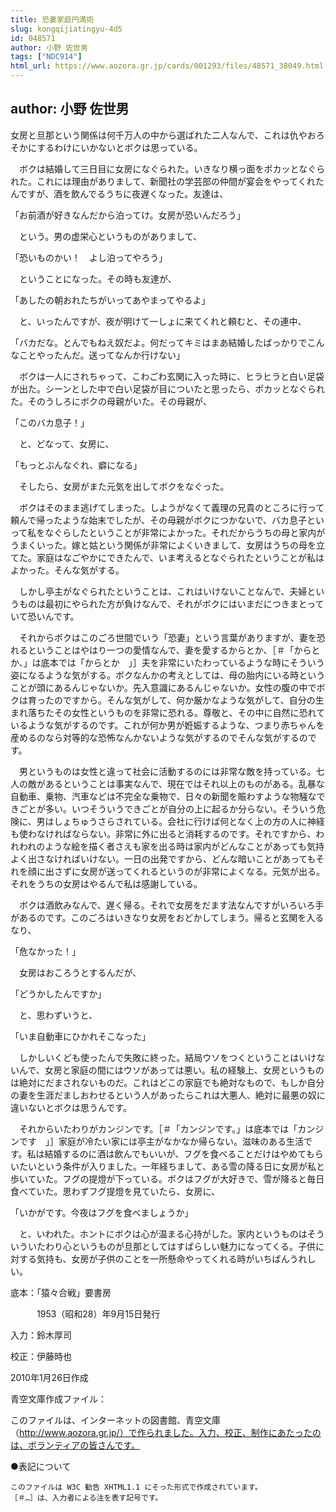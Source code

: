 ```yaml
---
title: 恐妻家庭円満術
slug: kongqijiatingyu-4d5
id: 048571
author: 小野 佐世男
tags: ["NDC914"]
html_url: https://www.aozora.gr.jp/cards/001293/files/48571_38049.html
---
```


## author: 小野 佐世男

女房と旦那という関係は何千万人の中から選ばれた二人なんで、これは仇やおろそかにするわけにいかないとボクは思っている。

　ボクは結婚して三日目に女房になぐられた。いきなり横っ面をポカッとなぐられた。これには理由がありまして、新聞社の学芸部の仲間が宴会をやってくれたんですが、酒を飲んでるうちに夜遅くなった。友達は、

「お前酒が好きなんだから泊ってけ。女房が恐いんだろう」

　という。男の虚栄心というものがありまして、

「恐いものかい！　よし泊ってやろう」

　ということになった。その時も友達が、

「あしたの朝おれたちがいってあやまってやるよ」

　と、いったんですが、夜が明けて一しょに来てくれと頼むと、その連中、

「バカだな。とんでもねえ奴だよ。何だってキミはまあ結婚したばっかりでこんなことやったんだ。送ってなんか行けない」

　ボクは一人にされちゃって、こわごわ玄関に入った時に、ヒラヒラと白い足袋が出た。シーンとした中で白い足袋が目についたと思ったら、ポカッとなぐられた。そのうしろにボクの母親がいた。その母親が、

「このバカ息子！」

　と、どなって、女房に、

「もっとぶんなぐれ、癖になる」

　そしたら、女房がまた元気を出してボクをなぐった。

　ボクはそのまま逃げてしまった。しようがなくて義理の兄貴のところに行って頼んで帰ったような始末でしたが、その母親がボクにつかないで、バカ息子といって私をなぐらしたということが非常によかった。それだからうちの母と家内がうまくいった。嫁と姑という関係が非常によくいきまして、女房はうちの母を立てた。家庭はなごやかにできたんで、いま考えるとなぐられたということが私はよかった。そんな気がする。

　しかし亭主がなぐられたということは、これはいけないことなんで、夫婦というものは最初にやられた方が負けなんで、それがボクにはいまだにつきまとっていて恐いんです。

　それからボクはこのごろ世間でいう「恐妻」という言葉がありますが、妻を恐れるということはやはり一つの愛情なんで、妻を愛するからとか、［＃「からとか、」は底本では「からとか　」］夫を非常にいたわっているような時にそういう姿になるような気がする。ボクなんかの考えとしては、母の胎内にいる時ということが頭にあるんじゃないか。先入意識にあるんじゃないか。女性の腹の中でボクは育ったのですから。そんな気がして、何か厳かなような気がして、自分の生まれ落ちたその女性というものを非常に恐れる。尊敬と、その中に自然に恐れているような気がするのです。これが何か男が姙娠するような、つまり赤ちゃんを産めるのなら対等的な恐怖なんかないような気がするのでそんな気がするのです。

　男というものは女性と違って社会に活動するのには非常な敵を持っている。七人の敵があるということは事実なんで、現在ではそれ以上のものがある。乱暴な自動車、乗物、汽車などは不完全な乗物で、日々の新聞を賑わすような物騒なできごとが多い。いつそういうできごとが自分の上に起るか分らない。そういう危険に、男はしょちゅうさらされている。会社に行けば何となく上の方の人に神経も使わなければならない。非常に外に出ると消耗するのです。それですから、われわれのような絵を描く者さえも家を出る時は家内がどんなことがあっても気持よく出さなければいけない。一日の出発ですから、どんな暗いことがあってもそれを顔に出さずに女房が送ってくれるというのが非常によくなる。元気が出る。それをうちの女房はやるんで私は感謝している。

　ボクは酒飲みなんで、遅く帰る。それで女房をだます法なんですがいろいろ手があるのです。このごろはいきなり女房をおどかしてしまう。帰ると玄関を入るなり、

「危なかった！」

　女房はおころうとするんだが、

「どうかしたんですか」

　と、思わずいうと、

「いま自動車にひかれそこなった」

　しかしいくども使ったんで失敗に終った。結局ウソをつくということはいけないんで、女房と家庭の間にはウソがあっては悪い。私の経験上、女房というものは絶対にだまされないものだ。これはどこの家庭でも絶対なもので、もしか自分の妻を生涯だましおわせるという人があったらこれは大悪人、絶対に最悪の奴に違いないとボクは思うんです。

　それからいたわりがカンジンです。［＃「カンジンです。」は底本では「カンジンです　」］家庭が冷たい家には亭主がなかなか帰らない。滋味のある生活です。私は結婚するのに酒は飲んでもいいが、フグを食べることだけはやめてもらいたいという条件が入りました。一年経ちまして、ある雪の降る日に女房が私と歩いていた。フグの提燈が下っている。ボクはフグが大好きで、雪が降ると毎日食べていた。思わずフグ提燈を見ていたら、女房に、

「いかがです。今夜はフグを食べましょうか」

　と、いわれた。ホントにボクは心が温まる心持がした。家内というものはそういういたわり心というものが旦那としてはすばらしい魅力になってくる。子供に対する気持も、女房が子供のことを一所懸命やってくれる時がいちばんうれしい。













底本：「猿々合戦」要書房


　　　1953（昭和28）年9月15日発行

入力：鈴木厚司

校正：伊藤時也

2010年1月26日作成

青空文庫作成ファイル：

このファイルは、インターネットの図書館、青空文庫（http://www.aozora.gr.jp/）で作られました。入力、校正、制作にあたったのは、ボランティアの皆さんです。











●表記について


	このファイルは W3C 勧告 XHTML1.1 にそった形式で作成されています。
	［＃…］は、入力者による注を表す記号です。